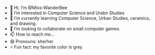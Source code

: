 - 👋 Hi, I’m @Miss-WanderBee
- 👀 I’m interested in Computer Science and Urabn Studies
- 🌱 I’m currently learning Computer Science, Urban Studies, ceramics, and drawing.
- 💞️ I’m looking to collaborate on small computer games.
- 📫 How to reach me...
- 😄 Pronouns: she/her
- ⚡ Fun fact: my favorite color is grey

<!---
Miss-WanderBee/Miss-WanderBee is a ✨ special ✨ repository because its `README.md` (this file) appears on your GitHub profile.
You can click the Preview link to take a look at your changes.
--->
